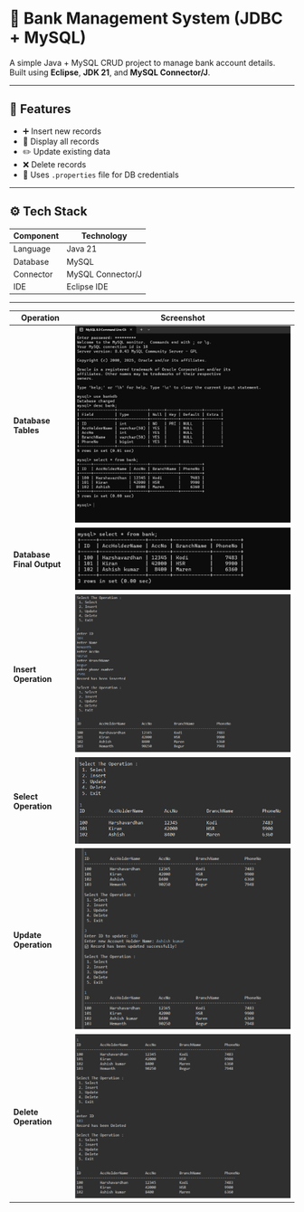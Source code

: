 # 🏦 Bank Management System (JDBC + MySQL)

A simple Java + MySQL CRUD project to manage bank account details.  
Built using **Eclipse**, **JDK 21**, and **MySQL Connector/J**.

---

## 📘 Features
- ➕ Insert new records  
- 👀 Display all records  
- ✏️ Update existing data  
- ❌ Delete records  
- 🔐 Uses `.properties` file for DB credentials  

---

## ⚙️ Tech Stack
| Component | Technology |
|------------|-------------|
| Language | Java 21 |
| Database | MySQL |
| Connector | MySQL Connector/J |
| IDE | Eclipse IDE |

---

| Operation | Screenshot |
|------------|-------------|
| **Database Tables** | ![Database](screenshots/database.png) |
| **Database Final Output** | ![Database Final Output](screenshots/database%20final%20output.png) |
| **Insert Operation** | ![Insert Operation](screenshots/Insert%20Operation.png) |
| **Select Operation** | ![Select Operation](screenshots/Select%20Operation.png) |
| **Update Operation** | ![Update Operation](screenshots/Update%20Operation.png) |
| **Delete Operation** | ![Delete Operation](screenshots/Delete%20Operation.png) |
